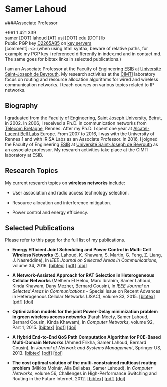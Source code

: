 # Samer Lahoud
####Associate Professor

<div class="container-fluid">
		<div class="well">
			<span class="fa fa-phone fa-fw"></span> +961 1 421 339<br>
			<span class="fa fa-envelope fa-fw"></span> samer [DOT] lahoud [AT] usj [DOT] edu [DOT] lb<br>
			<span class="fa fa-lock fa-fw"></span> Public PGP key <a href="img/D2265AB5.asc">D2265AB5</a> on <a href="https://pgp.mit.edu/pks/lookup?op=vindex&amp;search=0xFC496040D2265AB5">key servers</a>
		</div>
</div>
[comment]: <> (when using html syntax, beware of relative paths, for example my PGP key i referenced differently in index.md and in contact.md. The same goes for bibtex links in selected publications.)

I am an Associate Professor at the Faculty of Engineering [ESIB](https://fi.usj.edu.lb/) at [Université Saint-Joseph de Beyrouth](http://www.usj.edu.lb). My research activities at the [CIMTI](https://cimti.usj.edu.lb/) laboratory focus on routing and resource allocation algorithms for wired and wireless communication networks. I teach courses on various topics related to IP networks.

## Biography

I graduated from the Faculty of Engineering, [Saint Joseph University](http://www.usj.edu.lb/), Beirut, in 2002. In 2006, I received a Ph.D. in communication networks from [Telecom Bretagne](http://www.telecom-bretagne.eu/), Rennes. After my Ph.D. I spent one year at [Alcatel-Lucent Bell Labs](http://goo.gl/HviCq) Europe. From 2007 to 2016, I was with the University of Rennes 1 and with IRISA Labs as an Associate Professor. In 2016, I joigned the Faculty of Engineering [ESIB](https://fi.usj.edu.lb/) at [Université Saint-Joseph de Beyrouth](http://www.usj.edu.lb) as an associate professor. My research activities take place at the CIMTI laboratory at ESIB.
 

## Research Topics

My current research topics on **wireless networks** include:

* User association and radio access technology selection.

* Resource allocation and interference mitigation.

* Power control and energy efficiency.

## Selected Publications

Please refer to this [page](./publications) for the full list of my publications.

* **Energy Efficient Joint Scheduling and Power Control in Multi-Cell Wireless Networks** (S. Lahoud, K. Khawam, S. Martin, G. Feng, Z. Liang, J. Nasreddine), In *IEEE Journal on Selected Areas in Communications*, volume 34, 2016. <a class="biburl" title="lahoud:2016kx" href="publications/bibtexbrowser.php?key=lahoud%3A2016kx&bib=Biblio-perso-globale-fr.bib">[bibtex]</a> <a href="https://dl.dropboxusercontent.com/u/45967765/Publications/jsac-16.pdf">[pdf]</a> <a href="http://dx.doi.org/10.1109/JSAC.2016.2611847">[doi]</a></span>

* **A Network-Assisted Approach for RAT Selection in Heterogeneous Cellular Networks** (Melhem El Helou, Marc Ibrahim, Samer Lahoud, Kinda Khawam, Dany Mezher, Bernard Cousin), In *IEEE Journal on Selected Areas in Communications* - Special Issue on Recent Advances in Heterogenous Cellular Networks (JSAC), volume 33, 2015. <a class="biburl" title="el-helou:2015rz" href="publications/bibtexbrowser.php?key=el-helou%3A2015rz&amp;bib=Biblio-perso-globale-fr.bib">[bibtex]</a> <a href="https://dl.dropboxusercontent.com/u/45967765/Publications/jsac-15.pdf">[pdf]</a> <a href="http://dx.doi.org/10.1109/JSAC.2015.2416987">[doi]</a></span>

* **Optimization models for the joint Power-Delay minimization problem in green wireless access networks** (Farah Moety, Samer Lahoud, Bernard Cousin, Kinda Khawam), In *Computer Networks*, volume 92, Part 1, 2015. <a class="biburl" title="moety:2015lq" href="publications/bibtexbrowser.php?key=moety%3A2015lq&amp;bib=Biblio-perso-globale-fr.bib">[bibtex]</a>
<a href="http://www.sciencedirect.com/science/article/pii/S1389128615003527">[pdf]</a>
<a href="http://dx.doi.org/http://dx.doi.org/10.1016/j.comnet.2015.09.032">[doi]</a>

* **A Hybrid End-to-End QoS Path Computation Algorithm for PCE-Based Multi-Domain Networks** (Ahmed Frikha, Samer Lahoud, Bernard Cousin), In *Journal of Network and Systems Management*, Springer US, 2013. <a class="biburl" title="frikha:2013ax" href="publications/bibtexbrowser-old.php?key=frikha%3A2013ax&amp;bib=Biblio-perso-globale-fr.bib">[bibtex]</a> <a href="http://dl.dropboxusercontent.com/u/45967765/Publications/jnsm-13.pdf">[pdf]</a> <a href="http://dx.doi.org/http://dx.doi.org/10.1007/s10922-013-9273-5">[doi]</a></span>

* **The cost optimal solution of the multi-constrained multicast routing problem** (Miklós Molnár, Alia Bellabas, Samer Lahoud), In *Computer Networks*, volume 56, Challenges in High-Performance Switching and Routing in the Future Internet, 2012. <a class="biburl" title="molnar:2012rt" href="publications/bibtexbrowser-old.php?key=molnar%3A2012rt&amp;bib=Biblio-perso-globale-fr.bib">[bibtex]</a> <a href="http://www.sciencedirect.com/science/article/pii/S1389128612001600">[pdf]</a> <a href="http://dx.doi.org/http://dx.doi.org/10.1016/j.comnet.2012.04.020">[doi]</a></span>
